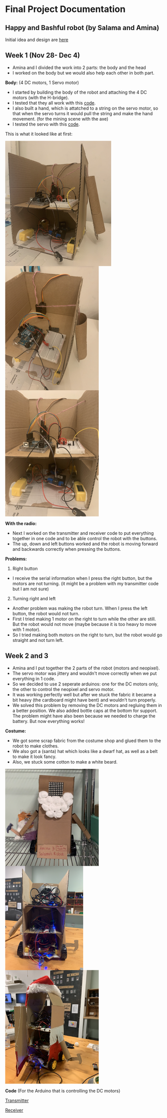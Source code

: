 # Final Project Documentation 
## Happy and Bashful robot (by Salama and Amina)
Initial idea and design are [here](https://github.com/SalamaAlmheiri/Performing-Robots/blob/874bc9346d5aed8b5ae2174b336bc6d59bdcae05/finalProject/README.md)

## Week 1 (Nov 28- Dec 4)
- Amina and I divided the work into 2 parts: the body and the head
- I worked on the body but we would also help each other in both part.

**Body:**
(4 DC motors, 1 Servo motor)
- I started by building the body of the robot and attaching the 4 DC motors (with the H-bridge).
- I tested that they all work with this [code](https://github.com/SalamaAlmheiri/Performing-Robots/blob/main/finalProject/2_Motors_Switch.ino).  
- I also built a hand, which is attatched to a string on the servo motor, so that when the servo turns it would pull the string and make the hand movement. (for the mining scene with the axe)
- I tested the servo with this [code](https://github.com/SalamaAlmheiri/Performing-Robots/blob/main/finalProject/ServoTest1.ino).  

This is what it looked like at first:

<img src="https://github.com/SalamaAlmheiri/Performing-Robots/blob/main/finalProject/robot1.png" width=340 align=center><img src="https://github.com/SalamaAlmheiri/Performing-Robots/blob/main/finalProject/robot2.png" width=300 align=center><img src="https://github.com/SalamaAlmheiri/Performing-Robots/blob/main/finalProject/robot3.png" width=300 align=center>

**With the radio:**
- Next I worked on the transmitter and receiver code to put everything together in one code and to be able control the robot with the buttons.
- The up, down and left buttons worked and the robot is moving forward and backwards correctly when pressing the buttons.

**Problems:**
1. Right button
- I receive the serial information when I press the right button, but the motors are not turning. (it might be a problem with my transmitter code but I am not sure)

2. Turning right and left
- Another problem was making the robot turn. When I press the left button, the robot would not turn.
- First I tried making 1 motor on the right to turn while the other are still. But the robot would not move (maybe because it is too heavy to move with 1 motor).
- So I tried making both motors on the right to turn, but the robot would go straight and not turn left.


## Week 2 and 3

- Amina and I put together the 2 parts of the robot (motors and neopixel).
- The servo motor was jittery and wouldn't move correctly when we put everything in 1 code.
- So we decided to use 2 seperate arduinos: one for the DC motors only, the other to control the neopixel and servo motor.
- It was working perfectly well but after we stuck the fabric it became a bit heavy (the cardboard might have bent) and wouldn't turn properly.
- We solved this problem by removing the DC motors and regluing them in a better position. We also added bottle caps at the bottom for support. The problem might have also been because we needed to charge the battery. But now everything works!

**Costume:**
- We got some scrap fabric from the costume shop and glued them to the robot to make clothes.
- We also got a (santa) hat which looks like a dwarf hat, as well as a belt to make it look fancy.
- Also, we stuck some cotton to make a white beard.

<img src="https://github.com/SalamaAlmheiri/Performing-Robots/blob/main/finalProject/robot4.png" width=300 align=center> <img src="https://github.com/SalamaAlmheiri/Performing-Robots/blob/main/finalProject/robot5.png" width=250 align=center> <img src="https://github.com/SalamaAlmheiri/Performing-Robots/blob/main/finalProject/robot6.png" width=300 align=center>


**Code** (For the Arduino that is controlling the DC motors)

[Transmitter](https://github.com/SalamaAlmheiri/Performing-Robots/blob/main/finalProject/FinalT2.ino)    

[Receiver](https://github.com/SalamaAlmheiri/Performing-Robots/blob/main/finalProject/FinalR2.ino) 
